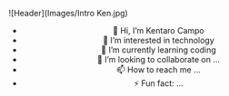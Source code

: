 ![Header](Images/Intro Ken.jpg)
<br>
<div align="center">

- 👋 Hi, I’m Kentaro Campo
- 👀 I’m interested in technology 
- 🌱 I’m currently learning coding
- 💞 I’m looking to collaborate on ...
- 📫 How to reach me ...
- ⚡ Fun fact: ...

<!--
**KenCampo98/KenCampo98** is a ✨ _special_ ✨ repository because its `README.md` (this file) appears on your GitHub profile.

Here are some ideas to get you started:

- 🔭 I’m currently working on ...
- 🌱 I’m currently learning ...
- 👯 I’m looking to collaborate on ...
- 🤔 I’m looking for help with ...
- 💬 Ask me about ...
- 📫 How to reach me: ...
- 😄 Pronouns: ...
- ⚡ Fun fact: ...
-->
